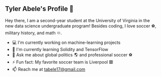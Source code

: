 ## Tyler Abele's Profile 👋

Hey there, I am a second-year student at the University of Virginia in the new data science undergraduate program! Besides coding, I love soccer ⚽️, military history, and math ♾️.

- 💻 I'm currently working on machine-learning projects
- 🌱 I'm currently learning Solidity and TensorFlow
- 💬 Ask me about global politics 🌎 and professional soccer ⚽️
- ⚡ Fun fact: My favorite soccer team is Liverpool 🟥
- 📫 Reach me at tabele17@gmail.com


<!--
**Tyler-Abele/Tyler-Abele** is a ✨ _special_ ✨ repository because its `README.md` (this file) appears on your GitHub profile.Here are some ideas to get you started:
- 
-  I’m currently working on ...
- 🌱 I’m currently learning ...
- 👯 I’m looking to collaborate on ...
- 🤔 I’m looking for help with ...
- 💬 Ask me about ...
- 📫 How to reach me: ...
- 😄 Pronouns: ...
- ⚡ Fun fact: ...
-->
